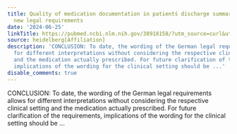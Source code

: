 ```yaml
---
title: Quality of medication documentation in patientś discharge summaries after implementing
  new legal requirements
date: '2024-06-25'
linkTitle: https://pubmed.ncbi.nlm.nih.gov/38918158/?utm_source=curl&utm_medium=rss&utm_campaign=pubmed-2&utm_content=1FakS-2QOkCT8HsMOQP1bCRQ4YzyumYOmxmF0moLsQ3dFB1E9V&fc=20220326224207&ff=20240626181739&v=2.18.0.post9+e462414
source: heidelberg[Affiliation]
description: 'CONCLUSION: To date, the wording of the German legal requirements allows
  for different interpretations without considering the respective clinical setting
  and the medication actually prescribed. For future clarification of the requirements,
  implications of the wording for the clinical setting should be ...'
disable_comments: true
---
```

CONCLUSION: To date, the wording of the German legal requirements allows for different interpretations without considering the respective clinical setting and the medication actually prescribed. For future clarification of the requirements, implications of the wording for the clinical setting should be ...